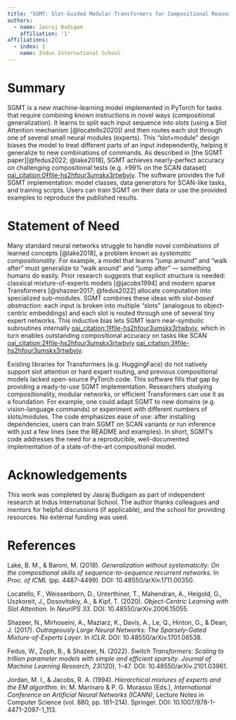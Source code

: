 ```yaml
---
title: "SGMT: Slot-Guided Modular Transformers for Compositional Reasoning"
authors:
  - name: Jasraj Budigam
    affiliation: '1'
affiliations:
  - index: 1
    name: Indus International School
---
```


# Summary

SGMT is a new machine-learning model implemented in PyTorch for tasks that require combining known instructions in novel ways (compositional generalization).  It learns to split each input sequence into *slots* (using a Slot Attention mechanism [@locatello2020]) and then routes each slot through one of several small neural modules (experts).  This “slot+module” design biases the model to treat different parts of an input independently, helping it generalize to new combinations of commands.  As described in [the SGMT paper][@fedus2022; @lake2018], SGMT achieves nearly-perfect accuracy on challenging compositional tests (e.g. ≥99% on the SCAN dataset) [oai_citation:0‡file-hs2hfour3umskx3rtwbvjv](file://file-Hs2hfour3uMskX3rTwBvjV#:~:text=We%20address%20compositional%20generalization%20under,results%20rival%20much%20larger%20sparse).  The software provides the full SGMT implementation: model classes, data generators for SCAN-like tasks, and training scripts.  Users can train SGMT on their data or use the provided examples to reproduce the published results.

# Statement of Need

Many standard neural networks struggle to handle novel combinations of learned concepts [@lake2018], a problem known as *systematic compositionality*.  For example, a model that learns “jump around” and “walk after” must generalize to “walk around” and “jump after” — something humans do easily.  Prior research suggests that explicit structure is needed: classical mixture-of-experts models [@jacobs1994] and modern sparse Transformers [@shazeer2017; @fedus2022] allocate computation into specialized sub-modules.  SGMT combines these ideas with *slot-based abstraction*: each input is broken into multiple “slots” (analogous to object-centric embeddings) and each slot is routed through one of several tiny expert networks.  This inductive bias lets SGMT learn near-symbolic subroutines internally [oai_citation:1‡file-hs2hfour3umskx3rtwbvjv](file://file-Hs2hfour3uMskX3rTwBvjV#:~:text=Figure%203%3A%20Slot,of%20a%20command%20to%20separate), which in turn enables outstanding compositional accuracy on tasks like SCAN [oai_citation:2‡file-hs2hfour3umskx3rtwbvjv](file://file-Hs2hfour3uMskX3rTwBvjV#:~:text=Figure%202%3A%20Activation%20counts%20of,module%20serving%20a%20distinct%20subroutine) [oai_citation:3‡file-hs2hfour3umskx3rtwbvjv](file://file-Hs2hfour3uMskX3rTwBvjV#:~:text=Figure%203%3A%20Slot,of%20a%20command%20to%20separate).  

Existing libraries for Transformers (e.g. HuggingFace) do not natively support slot attention or hard expert routing, and previous compositional models lacked open-source PyTorch code.  This software fills that gap by providing a ready-to-use SGMT implementation.  Researchers studying compositionality, modular networks, or efficient Transformers can use it as a foundation. For example, one could adapt SGMT to new domains (e.g. vision-language commands) or experiment with different numbers of slots/modules. The code emphasizes ease of use: after installing dependencies, users can train SGMT on SCAN variants or run inference with just a few lines (see the README and examples).  In short, SGMT’s code addresses the need for a reproducible, well-documented implementation of a state-of-the-art compositional model.

# Acknowledgements

This work was completed by Jasraj Budigam as part of independent research at Indus International School.  The author thanks colleagues and mentors for helpful discussions (if applicable), and the school for providing resources.  No external funding was used.  

# References

Lake, B. M., & Baroni, M. (2018). *Generalization without systematicity: On the compositional skills of sequence-to-sequence recurrent networks*. In *Proc. of ICML* (pp. 4487–4499). DOI: 10.48550/arXiv.1711.00350.

Locatello, F., Weissenborn, D., Unterthiner, T., Mahendran, A., Heigold, G., Uszkoreit, J., Dosovitskiy, A., & Kipf, T. (2020). *Object-Centric Learning with Slot Attention*. In *NeurIPS 33*. DOI: 10.48550/arXiv.2006.15055.

Shazeer, N., Mirhoseini, A., Maziarz, K., Davis, A., Le, Q., Hinton, G., & Dean, J. (2017). *Outrageously Large Neural Networks: The Sparsely-Gated Mixture-of-Experts Layer*. In *ICLR*. DOI: 10.48550/arXiv.1701.06538.

Fedus, W., Zoph, B., & Shazeer, N. (2022). *Switch Transformers: Scaling to trillion parameter models with simple and efficient sparsity*. *Journal of Machine Learning Research, 23*(120), 1–47. DOI: 10.48550/arXiv.2101.03961.

Jordan, M. I., & Jacobs, R. A. (1994). *Hierarchical mixtures of experts and the EM algorithm*. In: M. Marinaro & P. G. Morasso (Eds.), *International Conference on Artificial Neural Networks (ICANN)*, Lecture Notes in Computer Science (vol. 880, pp. 181–214). Springer. DOI: 10.1007/978-1-4471-2097-1_113.

